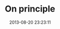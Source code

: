 ---
layout: post
title:  "On principle"
date:   2013-08-20 23:23:11
categories: life
link: https://medium.com/@scogle/on-principle-31f04e32e70
published_on_site: medium.com
---